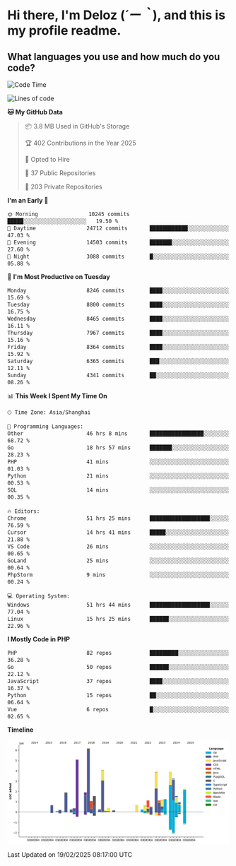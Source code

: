 # **Hi there, I'm Deloz (*´ー｀*), and this is my profile readme.**

## **What languages you use and how much do you code?**

<!--START_SECTION:waka-->
![Code Time](http://img.shields.io/badge/Code%20Time-5%2C719%20hrs%2055%20mins-blue)

![Lines of code](https://img.shields.io/badge/From%20Hello%20World%20I%27ve%20Written-47.0%20million%20lines%20of%20code-blue)

**🐱 My GitHub Data** 

> 📦 3.8 MB Used in GitHub's Storage 
 > 
> 🏆 402 Contributions in the Year 2025
 > 
> 💼 Opted to Hire
 > 
> 📜 37 Public Repositories 
 > 
> 🔑 203 Private Repositories 
 > 
**I'm an Early 🐤** 

```text
🌞 Morning                10245 commits       █████░░░░░░░░░░░░░░░░░░░░   19.50 % 
🌆 Daytime                24712 commits       ████████████░░░░░░░░░░░░░   47.03 % 
🌃 Evening                14503 commits       ███████░░░░░░░░░░░░░░░░░░   27.60 % 
🌙 Night                  3088 commits        █░░░░░░░░░░░░░░░░░░░░░░░░   05.88 % 
```
📅 **I'm Most Productive on Tuesday** 

```text
Monday                   8246 commits        ████░░░░░░░░░░░░░░░░░░░░░   15.69 % 
Tuesday                  8800 commits        ████░░░░░░░░░░░░░░░░░░░░░   16.75 % 
Wednesday                8465 commits        ████░░░░░░░░░░░░░░░░░░░░░   16.11 % 
Thursday                 7967 commits        ████░░░░░░░░░░░░░░░░░░░░░   15.16 % 
Friday                   8364 commits        ████░░░░░░░░░░░░░░░░░░░░░   15.92 % 
Saturday                 6365 commits        ███░░░░░░░░░░░░░░░░░░░░░░   12.11 % 
Sunday                   4341 commits        ██░░░░░░░░░░░░░░░░░░░░░░░   08.26 % 
```


📊 **This Week I Spent My Time On** 

```text
🕑︎ Time Zone: Asia/Shanghai

💬 Programming Languages: 
Other                    46 hrs 8 mins       █████████████████░░░░░░░░   68.72 % 
Go                       18 hrs 57 mins      ███████░░░░░░░░░░░░░░░░░░   28.23 % 
PHP                      41 mins             ░░░░░░░░░░░░░░░░░░░░░░░░░   01.03 % 
Python                   21 mins             ░░░░░░░░░░░░░░░░░░░░░░░░░   00.53 % 
SQL                      14 mins             ░░░░░░░░░░░░░░░░░░░░░░░░░   00.35 % 

🔥 Editors: 
Chrome                   51 hrs 25 mins      ███████████████████░░░░░░   76.59 % 
Cursor                   14 hrs 41 mins      █████░░░░░░░░░░░░░░░░░░░░   21.88 % 
VS Code                  26 mins             ░░░░░░░░░░░░░░░░░░░░░░░░░   00.65 % 
GoLand                   25 mins             ░░░░░░░░░░░░░░░░░░░░░░░░░   00.64 % 
PhpStorm                 9 mins              ░░░░░░░░░░░░░░░░░░░░░░░░░   00.24 % 

💻 Operating System: 
Windows                  51 hrs 44 mins      ███████████████████░░░░░░   77.04 % 
Linux                    15 hrs 25 mins      ██████░░░░░░░░░░░░░░░░░░░   22.96 % 
```

**I Mostly Code in PHP** 

```text
PHP                      82 repos            █████████░░░░░░░░░░░░░░░░   36.28 % 
Go                       50 repos            ██████░░░░░░░░░░░░░░░░░░░   22.12 % 
JavaScript               37 repos            ████░░░░░░░░░░░░░░░░░░░░░   16.37 % 
Python                   15 repos            ██░░░░░░░░░░░░░░░░░░░░░░░   06.64 % 
Vue                      6 repos             █░░░░░░░░░░░░░░░░░░░░░░░░   02.65 % 
```



**Timeline**

![Lines of Code chart](https://raw.githubusercontent.com/deloz/deloz/main/assets/bar_graph.png)


 Last Updated on 19/02/2025 08:17:00 UTC
<!--END_SECTION:waka-->
